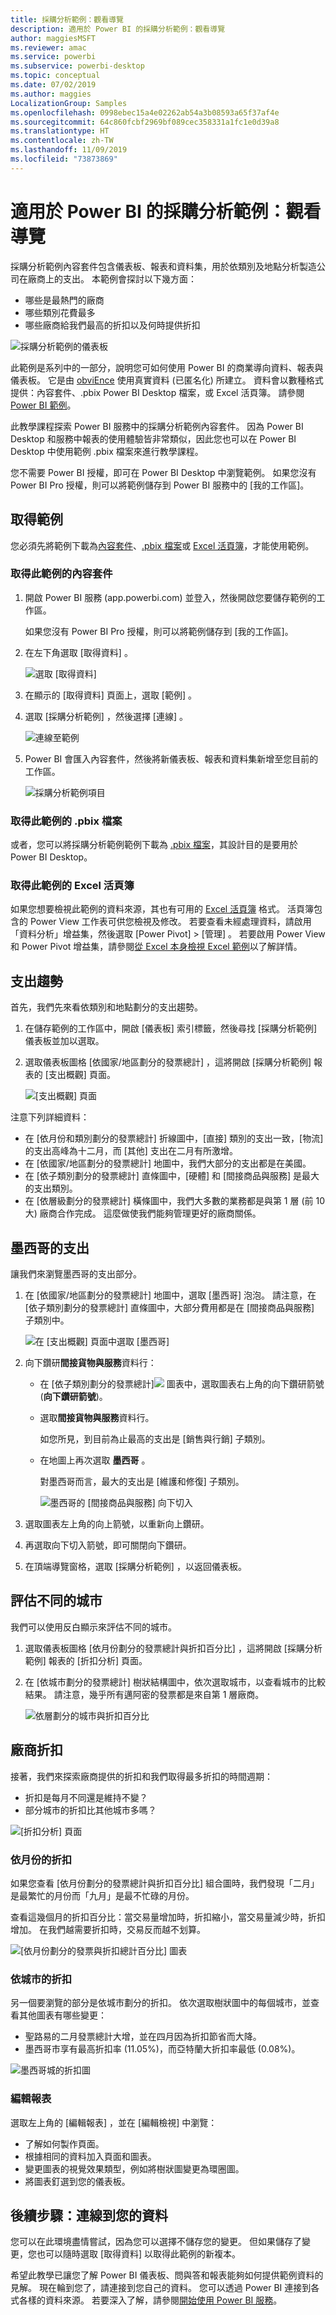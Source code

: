 ```yaml
---
title: 採購分析範例：觀看導覽
description: 適用於 Power BI 的採購分析範例：觀看導覽
author: maggiesMSFT
ms.reviewer: amac
ms.service: powerbi
ms.subservice: powerbi-desktop
ms.topic: conceptual
ms.date: 07/02/2019
ms.author: maggies
LocalizationGroup: Samples
ms.openlocfilehash: 0998ebec15a4e02262ab54a3b08593a65f37af4e
ms.sourcegitcommit: 64c860fcbf2969bf089cec358331a1fc1e0d39a8
ms.translationtype: HT
ms.contentlocale: zh-TW
ms.lasthandoff: 11/09/2019
ms.locfileid: "73873869"
---
```

# <a name="procurement-analysis-sample-for-power-bi-take-a-tour"></a>適用於 Power BI 的採購分析範例：觀看導覽

採購分析範例內容套件包含儀表板、報表和資料集，用於依類別及地點分析製造公司在廠商上的支出。 本範例會探討以下幾方面：

* 哪些是最熱門的廠商
* 哪些類別花費最多
* 哪些廠商給我們最高的折扣以及何時提供折扣

![採購分析範例的儀表板](media/sample-procurement/procurement1.png)

此範例是系列中的一部分，說明您可如何使用 Power BI 的商業導向資料、報表與儀表板。 它是由 [obviEnce](http://www.obvience.com/) 使用真實資料 (已匿名化) 所建立。 資料會以數種格式提供：內容套件、.pbix Power BI Desktop 檔案，或 Excel 活頁簿。 請參閱 [Power BI 範例](sample-datasets.md)。 

此教學課程探索 Power BI 服務中的採購分析範例內容套件。 因為 Power BI Desktop 和服務中報表的使用體驗皆非常類似，因此您也可以在 Power BI Desktop 中使用範例 .pbix 檔案來進行教學課程。 

您不需要 Power BI 授權，即可在 Power BI Desktop 中瀏覽範例。 如果您沒有 Power BI Pro 授權，則可以將範例儲存到 Power BI 服務中的 [我的工作區]。 

## <a name="get-the-sample"></a>取得範例

您必須先將範例下載為[內容套件](#get-the-content-pack-for-this-sample)、[.pbix 檔案](#get-the-pbix-file-for-this-sample)或 [Excel 活頁簿](#get-the-excel-workbook-for-this-sample)，才能使用範例。

### <a name="get-the-content-pack-for-this-sample"></a>取得此範例的內容套件

1. 開啟 Power BI 服務 (app.powerbi.com) 並登入，然後開啟您要儲存範例的工作區。 

    如果您沒有 Power BI Pro 授權，則可以將範例儲存到 [我的工作區]。

2. 在左下角選取 [取得資料]  。

    ![選取 [取得資料]](media/sample-datasets/power-bi-get-data.png)
3. 在顯示的 [取得資料]  頁面上，選取 [範例]  。

4. 選取 [採購分析範例]  ，然後選擇 [連線]  。  
  
   ![連線至範例](media/sample-procurement/procurement1a.png)
   
5. Power BI 會匯入內容套件，然後將新儀表板、報表和資料集新增至您目前的工作區。
   
   ![採購分析範例項目](media/sample-procurement/procurement-entry.png)
  
### <a name="get-the-pbix-file-for-this-sample"></a>取得此範例的 .pbix 檔案

或者，您可以將採購分析範例範例下載為 [.pbix 檔案](https://download.microsoft.com/download/D/5/3/D5390069-F723-413B-8D27-5888500516EB/Procurement%20Analysis%20Sample%20PBIX.pbix)，其設計目的是要用於 Power BI Desktop。 

### <a name="get-the-excel-workbook-for-this-sample"></a>取得此範例的 Excel 活頁簿

如果您想要檢視此範例的資料來源，其也有可用的 [Excel 活頁簿](https://go.microsoft.com/fwlink/?LinkId=529784) 格式。 活頁簿包含的 Power View 工作表可供您檢視及修改。 若要查看未經處理資料，請啟用「資料分析」增益集，然後選取 [Power Pivot] > [管理]  。 若要啟用 Power View 和 Power Pivot 增益集，請參閱[從 Excel 本身檢視 Excel 範例](sample-datasets.md#optional-take-a-look-at-the-excel-samples-from-inside-excel-itself)以了解詳情。


## <a name="spending-trends"></a>支出趨勢
首先，我們先來看依類別和地點劃分的支出趨勢。  

1. 在儲存範例的工作區中，開啟 [儀表板]  索引標籤，然後尋找 [採購分析範例]  儀表板並加以選取。 
2. 選取儀表板圖格 [依國家/地區劃分的發票總計]  ，這將開啟 [採購分析範例]  報表的 [支出概觀]  頁面。

    ![[支出概觀] 頁面](media/sample-procurement/procurement2.png)

注意下列詳細資料：

* 在 [依月份和類別劃分的發票總計]  折線圖中，[直接]  類別的支出一致，[物流]  的支出高峰為十二月，而 [其他]  支出在二月有所激增。
* 在 [依國家/地區劃分的發票總計]  地圖中，我們大部分的支出都是在美國。
* 在 [依子類別劃分的發票總計]  直條圖中，[硬體]  和 [間接商品與服務]  是最大的支出類別。
* 在 [依層級劃分的發票總計]  橫條圖中，我們大多數的業務都是與第 1 層 (前 10 大) 廠商合作完成。 這麼做使我們能夠管理更好的廠商關係。

## <a name="spending-in-mexico"></a>墨西哥的支出
讓我們來瀏覽墨西哥的支出部分。

1. 在 [依國家/地區劃分的發票總計]  地圖中，選取 [墨西哥]  泡泡。 請注意，在 [依子類別劃分的發票總計]  直條圖中，大部分費用都是在 [間接商品與服務]  子類別中。

   ![在 [支出概觀] 頁面中選取 [墨西哥]](media/sample-procurement/pbi_procsample_spendmexico.png)
2. 向下鑽研**間接貨物與服務**資料行：

   * 在 [依子類別劃分的發票總計]![](media/sample-procurement/pbi_drilldown_icon.png) 圖表中，選取圖表右上角的向下鑽研箭號 (**向下鑽研箭號**)。
   * 選取**間接貨物與服務**資料行。

      如您所見，到目前為止最高的支出是 [銷售與行銷]  子類別。
   * 在地圖上再次選取 **墨西哥** 。

      對墨西哥而言，最大的支出是 [維護和修復]  子類別。

      ![墨西哥的 [間接商品與服務] 向下切入](media/sample-procurement/pbi_procsample_drill_mexico.png)
3. 選取圖表左上角的向上箭號，以重新向上鑽研。
4. 再選取向下切入箭號，即可關閉向下鑽研。  
5. 在頂端導覽窗格，選取 [採購分析範例]  ，以返回儀表板。

## <a name="evaluate-different-cities"></a>評估不同的城市
我們可以使用反白顯示來評估不同的城市。

1. 選取儀表板圖格 [依月份劃分的發票總計與折扣百分比]  ，這將開啟 [採購分析範例]  報表的 [折扣分析]  頁面。
2. 在 [依城市劃分的發票總計]  樹狀結構圖中，依次選取城市，以查看城市的比較結果。 請注意，幾乎所有邁阿密的發票都是來自第 1 層廠商。

   ![依層劃分的城市與折扣百分比](media/sample-procurement/pbi_procsample_miamitreemap2.png)

## <a name="vendor-discounts"></a>廠商折扣
接著，我們來探索廠商提供的折扣和我們取得最多折扣的時間週期：
* 折扣是每月不同還是維持不變？
* 部分城市的折扣比其他城市多嗎？

![[折扣分析] 頁面](media/sample-procurement/procurement4.png)

### <a name="discount-by-month"></a>依月份的折扣
如果您查看 [依月份劃分的發票總計與折扣百分比]  組合圖時，我們發現「二月」是最繁忙的月份而「九月」是最不忙碌的月份。 

查看這幾個月的折扣百分比：當交易量增加時，折扣縮小，當交易量減少時，折扣增加。 在我們越需要折扣時，交易反而越不划算。

![[依月份劃分的發票與折扣總計百分比] 圖表](media/sample-procurement/procurement5.png)

### <a name="discount-by-city"></a>依城市的折扣
另一個要瀏覽的部分是依城市劃分的折扣。 依次選取樹狀圖中的每個城市，並查看其他圖表有哪些變更：

* 聖路易的二月發票總計大增，並在四月因為折扣節省而大降。
* 墨西哥市享有最高折扣率 (11.05%)，而亞特蘭大折扣率最低 (0.08%)。

![墨西哥城的折扣圖](media/sample-procurement/procurement6.png)

### <a name="edit-the-report"></a>編輯報表
選取左上角的 [編輯報表]  ，並在 [編輯檢視] 中瀏覽：

* 了解如何製作頁面。
* 根據相同的資料加入頁面和圖表。
* 變更圖表的視覺效果類型，例如將樹狀圖變更為環圈圖。
* 將圖表釘選到您的儀表板。

## <a name="next-steps-connect-to-your-data"></a>後續步驟：連線到您的資料
您可以在此環境盡情嘗試，因為您可以選擇不儲存您的變更。 但如果儲存了變更，您也可以隨時選取 [取得資料]  以取得此範例的新複本。

希望此教學已讓您了解 Power BI 儀表板、問與答和報表能夠如何提供範例資料的見解。 現在輪到您了，請連接到您自己的資料。 您可以透過 Power BI 連接到各式各樣的資料來源。 若要深入了解，請參閱[開始使用 Power BI 服務](service-get-started.md)。

